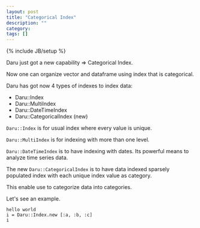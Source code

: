 ```yaml
---
layout: post
title: "Categorical Index"
description: ""
category: 
tags: []
---
```

{% include JB/setup %}

Daru just got a new capability => Categorical Index.

Now one can organize vector and dataframe using index that is categorical.

Daru has got now 4 types of indexes to index data:

- Daru::Index
- Daru::MultiIndex
- Daru::DateTimeIndex
- Daru::CategoricalIndex (new)

`Daru::Index` is for usual index where every value is unique.

`Daru::MultiIndex` is for indexing with more than one level.

`Daru::DateTimeIndex` is to have indexing with dates. Its powerful means to analyze time series data.

The new `Daru::CategoricalIndex` is to have data indexed sparsely populated index with each unique index value as category.

This enable use to categorize data into categories.

Let's see an example.

    hello world
    i = Daru::Index.new [:a, :b, :c]
    i
